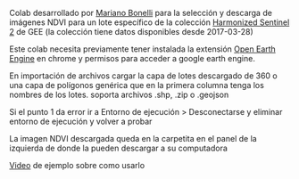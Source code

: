 Colab desarrollado por [Mariano Bonelli](https://www.linkedin.com/in/mariano-francisco-bonelli/) para la selección y descarga de imágenes NDVI para un lote específico de la colección [Harmonized Sentinel 2](https://developers.google.com/earth-engine/datasets/catalog/COPERNICUS_S2_SR_HARMONIZED) de GEE (la colección tiene datos disponibles desde 2017-03-28)

Este colab necesita previamente tener instalada la extensión [Open Earth Engine](https://chrome.google.com/webstore/detail/open-earth-engine-extensi/dhkobehdekjgdahfldleahkekjffibhg) en chrome y permisos para acceder a google earth engine.

En importación de archivos cargar la capa de lotes descargado de 360 o una capa de polígonos genérica que en la primera columna tenga los nombres de los lotes. soporta archivos .shp, .zip o .geojson

Si el punto 1 da error ir a Entorno de ejecución > Desconectarse y eliminar entorno de ejecución y volver a probar

La imagen NDVI descargada queda en la carpetita en el panel de la izquierda de donde la pueden descargar a su computadora

[Video](https://youtu.be/gBYNJrzBDbw) de ejemplo sobre como usarlo
